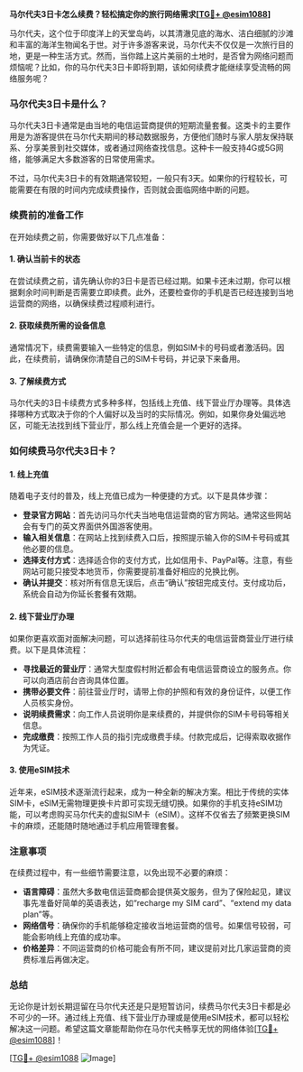 **马尔代夫3日卡怎么续费？轻松搞定你的旅行网络需求[[TG💪+ @esim1088](https://t.me/s/esim1088)]**

马尔代夫，这个位于印度洋上的天堂岛屿，以其清澈见底的海水、洁白细腻的沙滩和丰富的海洋生物闻名于世。对于许多游客来说，马尔代夫不仅仅是一次旅行目的地，更是一种生活方式。然而，当你踏上这片美丽的土地时，是否曾为网络问题而烦恼呢？比如，你的马尔代夫3日卡即将到期，该如何续费才能继续享受流畅的网络服务呢？

### 马尔代夫3日卡是什么？

马尔代夫3日卡通常是由当地的电信运营商提供的短期流量套餐。这类卡的主要作用是为游客提供在马尔代夫期间的移动数据服务，方便他们随时与家人朋友保持联系、分享美景到社交媒体，或者通过网络查找信息。这种卡一般支持4G或5G网络，能够满足大多数游客的日常使用需求。

不过，马尔代夫3日卡的有效期通常较短，一般只有3天。如果你的行程较长，可能需要在有限的时间内完成续费操作，否则就会面临网络中断的问题。

### 续费前的准备工作

在开始续费之前，你需要做好以下几点准备：

#### 1. 确认当前卡的状态
在尝试续费之前，请先确认你的3日卡是否已经过期。如果卡还未过期，你可以根据剩余时间判断是否需要立即续费。此外，还要检查你的手机是否已经连接到当地运营商的网络，以确保续费过程顺利进行。

#### 2. 获取续费所需的设备信息
通常情况下，续费需要输入一些特定的信息，例如SIM卡的号码或者激活码。因此，在续费前，请确保你清楚自己的SIM卡号码，并记录下来备用。

#### 3. 了解续费方式
马尔代夫的3日卡续费方式多种多样，包括线上充值、线下营业厅办理等。具体选择哪种方式取决于你的个人偏好以及当时的实际情况。例如，如果你身处偏远地区，可能无法找到线下营业厅，那么线上充值会是一个更好的选择。

### 如何续费马尔代夫3日卡？

#### 1. 线上充值
随着电子支付的普及，线上充值已成为一种便捷的方式。以下是具体步骤：

- **登录官方网站**：首先访问马尔代夫当地电信运营商的官方网站。通常这些网站会有专门的英文界面供外国游客使用。
- **输入相关信息**：在网站上找到续费入口后，按照提示输入你的SIM卡号码或其他必要的信息。
- **选择支付方式**：选择适合你的支付方式，比如信用卡、PayPal等。注意，有些网站可能只接受本地货币，你需要提前准备好相应的兑换比例。
- **确认并提交**：核对所有信息无误后，点击“确认”按钮完成支付。支付成功后，系统会自动为你延长套餐有效期。

#### 2. 线下营业厅办理
如果你更喜欢面对面解决问题，可以选择前往马尔代夫的电信运营商营业厅进行续费。以下是具体流程：

- **寻找最近的营业厅**：通常大型度假村附近都会有电信运营商设立的服务点。你可以向酒店前台咨询具体位置。
- **携带必要文件**：前往营业厅时，请带上你的护照和有效的身份证件，以便工作人员核实身份。
- **说明续费需求**：向工作人员说明你是来续费的，并提供你的SIM卡号码等相关信息。
- **完成缴费**：按照工作人员的指引完成缴费手续。付款完成后，记得索取收据作为凭证。

#### 3. 使用eSIM技术
近年来，eSIM技术逐渐流行起来，成为一种全新的解决方案。相比于传统的实体SIM卡，eSIM无需物理更换卡片即可实现无缝切换。如果你的手机支持eSIM功能，可以考虑购买马尔代夫的虚拟SIM卡（eSIM）。这样不仅省去了频繁更换SIM卡的麻烦，还能随时随地通过手机应用管理套餐。

### 注意事项

在续费过程中，有一些细节需要注意，以免出现不必要的麻烦：

- **语言障碍**：虽然大多数电信运营商都会提供英文服务，但为了保险起见，建议事先准备好简单的英语表达，如“recharge my SIM card”、“extend my data plan”等。
- **网络信号**：确保你的手机能够稳定接收当地运营商的信号。如果信号较弱，可能会影响线上充值的成功率。
- **价格差异**：不同运营商的价格可能会有所不同，建议提前对比几家运营商的资费标准后再做决定。

### 总结

无论你是计划长期逗留在马尔代夫还是只是短暂访问，续费马尔代夫3日卡都是必不可少的一环。通过线上充值、线下营业厅办理或是使用eSIM技术，都可以轻松解决这一问题。希望这篇文章能帮助你在马尔代夫畅享无忧的网络体验[[TG💪+ @esim1088](https://t.me/s/esim1088)]！

[[TG💪+ @esim1088](https://t.me/s/esim1088) ![Image](https://i.postimg.cc/4NQfJmqS/Snipaste-2025-05-13-00-14-12.png)]
